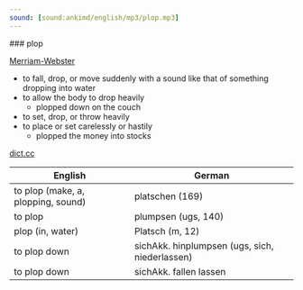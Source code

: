 ```yaml
---
sound: [sound:ankimd/english/mp3/plop.mp3]
---
```


\### plop

[Merriam-Webster](https://www.merriam-webster.com/dictionary/plop)

- to fall, drop, or move suddenly with a sound like that of something dropping into water
- to allow the body to drop heavily
    - plopped down on the couch
- to set, drop, or throw heavily
- to place or set carelessly or hastily
    - plopped the money into stocks

[dict.cc](https://www.dict.cc/plop)

| English        | German       |
| -------------- | ------------ |
| to plop (make, a, plopping, sound) | platschen (169) |
| to plop | plumpsen (ugs, 140) |
| plop (in, water) | Platsch (m, 12) |
| to plop down | sichAkk. hinplumpsen (ugs, sich, niederlassen) |
| to plop down | sichAkk. fallen lassen |
